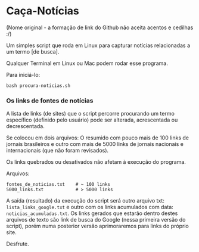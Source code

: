 # Caça-Notícias

(Nome original - a formação de link do Github não aceita acentos e cedilhas :/)

Um simples script que roda em Linux para capturar notícias relacionadas a um termo [de busca].

Qualquer Terminal em Linux ou Mac podem rodar esse programa.

Para iniciá-lo:

`bash procura-noticias.sh`

### Os links de fontes de notícias

A lista de links (de sites) que o script percorre procurando um termo específico (definido pelo usuário) pode ser alterada, acrescentada ou decrescentada.

Se colocou em dois arquivos: O resumido com pouco mais de 100 links de jornais brasileiros e outro com mais de 5000 links de jornais nacionais e internacionais (que não foram revisados). 

Os links quebrados ou desativados não afetam à execução do programa. 

Arquivos: 

```
fontes_de_noticias.txt    # ~ 100 links
5000_links.txt            # > 5000 links

```

A saída (resultado) da execução do script será outro arquivo txt: `lista_links_google.txt` e outro com os links acumulados com data: `noticias_acumuladas.txt`. Os links gerados que estarão dentro destes arquivos de texto são link de busca do Google (nessa primeira versão do script), porém numa posterior versão aprimoraremos para links do próprio site. 

Desfrute.
